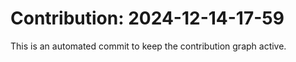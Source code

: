 # Contribution: 2024-12-14-17-59
This is an automated commit to keep the contribution graph active.
